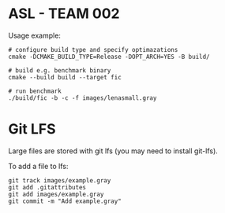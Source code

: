 # ASL - TEAM 002

Usage example:

```
# configure build type and specify optimazations
cmake -DCMAKE_BUILD_TYPE=Release -DOPT_ARCH=YES -B build/

# build e.g. benchmark binary
cmake --build build --target fic

# run benchmark
./build/fic -b -c -f images/lenasmall.gray
```

# Git LFS

Large files are stored with git lfs (you may need to install git-lfs).

To add a file to lfs:

```
git track images/example.gray
git add .gitattributes
git add images/example.gray
git commit -m "Add example.gray"
```
